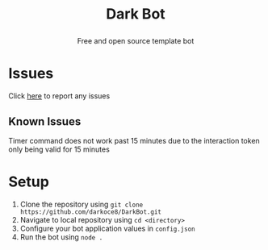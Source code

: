 # <p style="text-align:center"> Dark Bot</p>
<p style="text-align:center"> Free and open source template bot </p>

# Issues
Click [here](https://github.com/darkoce8/DarkBot/issues) to report any issues

## Known Issues
Timer command does not work past 15 minutes due to the interaction token only being valid for 15 minutes 

# Setup
1. Clone the repository using `git clone https://github.com/darkoce8/DarkBot.git`
2. Navigate to local repository using `cd <directory>`
3. Configure your bot application values in `config.json`
4. Run the bot using `node .`




